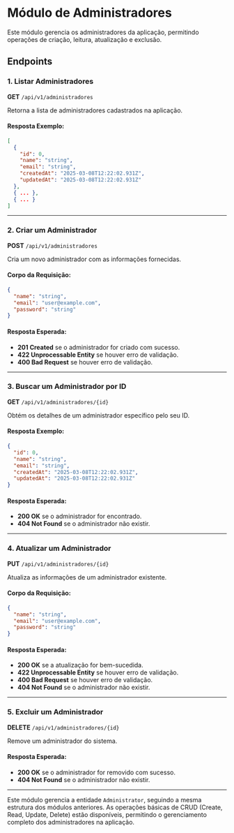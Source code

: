 # Módulo de Administradores

Este módulo gerencia os administradores da aplicação, permitindo operações de criação, leitura, atualização e exclusão.

## Endpoints

### 1. Listar Administradores

**GET** `/api/v1/administradores`

Retorna a lista de administradores cadastrados na aplicação.

#### Resposta Exemplo:

```json
[
  {
    "id": 0,
    "name": "string",
    "email": "string",
    "createdAt": "2025-03-08T12:22:02.931Z",
    "updatedAt": "2025-03-08T12:22:02.931Z"
  },
  { ... },
  { ... }
]
```

---

### 2. Criar um Administrador

**POST** `/api/v1/administradores`

Cria um novo administrador com as informações fornecidas.

#### Corpo da Requisição:

```json
{
  "name": "string",
  "email": "user@example.com",
  "password": "string"
}
```

#### Resposta Esperada:
- **201 Created** se o administrador for criado com sucesso.
- **422 Unprocessable Entity** se houver erro de validação.
- **400 Bad Request** se houver erro de validação.

---

### 3. Buscar um Administrador por ID

**GET** `/api/v1/administradores/{id}`

Obtém os detalhes de um administrador específico pelo seu ID.

#### Resposta Exemplo:

```json
{
  "id": 0,
  "name": "string",
  "email": "string",
  "createdAt": "2025-03-08T12:22:02.931Z",
  "updatedAt": "2025-03-08T12:22:02.931Z"
}
```

#### Resposta Esperada:
- **200 OK** se o administrador for encontrado.
- **404 Not Found** se o administrador não existir.

---

### 4. Atualizar um Administrador

**PUT** `/api/v1/administradores/{id}`

Atualiza as informações de um administrador existente.

#### Corpo da Requisição:

```json
{
  "name": "string",
  "email": "user@example.com",
  "password": "string"
}
```

#### Resposta Esperada:
- **200 OK** se a atualização for bem-sucedida.
- **422 Unprocessable Entity** se houver erro de validação.
- **400 Bad Request** se houver erro de validação.
- **404 Not Found** se o administrador não existir.

---

### 5. Excluir um Administrador

**DELETE** `/api/v1/administradores/{id}`

Remove um administrador do sistema.

#### Resposta Esperada:
- **200 OK** se o administrador for removido com sucesso.
- **404 Not Found** se o administrador não existir.

---

Este módulo gerencia a entidade `Administrator`, seguindo a mesma estrutura dos módulos anteriores. As operações básicas de CRUD (Create, Read, Update, Delete) estão disponíveis, permitindo o gerenciamento completo dos administradores na aplicação.